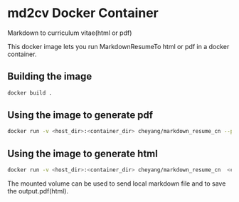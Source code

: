 # md2cv Docker Container
Markdown to curriculum vitae(html or pdf)

This docker image lets you run MarkdownResumeTo html or pdf in a docker container.

## Building the image

```sh
docker build .
```

## Using the image to generate pdf

```sh
docker run -v <host_dir>:<container_dir> cheyang/markdown_resume_cn --pdf <container_dir>/<your_resume_markdown_file>
```

## Using the image to generate html

```sh
docker run -v <host_dir>:<container_dir> cheyang/markdown_resume_cn  <container_dir>/<your_resume_markdown_file>
```

The mounted volume can be used to send local markdown file and to save  
the output.pdf(html).



